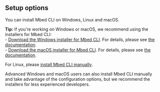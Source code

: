 ## Setup options

You can install Mbed CLI on Windows, Linux and macOS.

<span class="tips">**Tip:** If you're working on Windows or macOS, we recommend using the installers for Mbed CLI:<br>- [Download the Windows installer for Mbed CLI](https://github.com/ARMmbed/mbed-cli-windows-installer/releases/latest). For details, please see [the documentation](../tools/windows.html).<br>- [Download the macOS installer for Mbed CLI](https://github.com/ARMmbed/mbed-cli-osx-installer/releases/latest). For details, please see [the documentation](../tools/macos.html).</span>

For Linux, please [install Mbed CLI manually](../tools/linux.html).

Advanced Windows and macOS users can also install Mbed CLI manually and take advantage of the configuration options, but we recommend the installers for less experienced developers.
